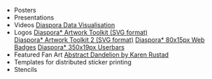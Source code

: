 - Posters 
- Presentations 
- Videos 
    [Diaspora Data Visualisation](http://www.vimeo.com/24998484)  
- Logos 
    [Diaspora* Artwork Toolkit (SVG format)](http://naesk.deviantart.com/art/Diaspora-Artwork-Toolkit-254178705)  
    [Diaspora* Artwork Toolkit 2 (SVG format)](http://naesk.deviantart.com/art/Diaspora-Artwork-Toolkit-2-254364889)
    [Diaspora* 80x15px Web Badges](http://naesk.deviantart.com/art/Diaspora-Web-Badges-80x15px-257840696)
    [Diaspora* 350x19px Userbars](http://naesk.deviantart.com/art/Diaspora-Userbars-350x19px-257899291)
- Featured Fan Art 
    [Abstract Dandelion by Karen Rustad](http://www.littlegreenriver.com/2010/04/26/diaspora-facebook-slayer/)  
- Templates for distributed sticker printing 
- Stencils 